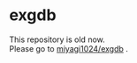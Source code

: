 # exgdb

This repository is old now.  
Please go to [miyagi1024/exgdb](https://github.com/miyagi1024/exgdb) .
